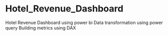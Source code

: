 # Hotel_Revenue_Dashboard
Hotel Revenue Dashboard using power bi 
Data transformation using power query
Building metrics using DAX

